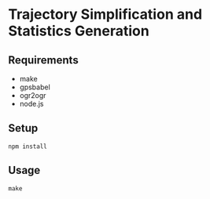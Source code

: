 # Trajectory Simplification and Statistics Generation

## Requirements

* make
* gpsbabel
* ogr2ogr
* node.js

## Setup

    npm install

## Usage

    make


